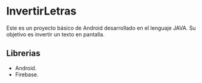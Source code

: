 # InvertirLetras
Este es un proyecto básico de Android desarrollado en el lenguaje JAVA.
Su objetivo es invertir un texto en pantalla.
## Librerias
- Android.
- Firebase.
